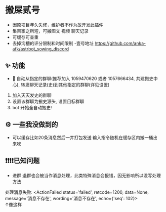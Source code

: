 # 搬屎贰号
- 因原项目年久失修，维护者不作为故开发此插件
- 集百家之所短，可搬图文 视频 聊天记录
- 可缓存可查重
- 去掉沟槽的评分限制和时间限制
-壹号地址 https://github.com/anka-afk/astrbot_sowing_discord

## ✨ 功能

- 🚫 自动从指定的群聊(推荐加入 1059470620 或者 1057666434, 共建搬史中心), 转发聊天记录(史)到其他指定的群聊(详见设置)
1. 加入天天发史的群聊
2. 设置该群聊为搬史源头, 设置目标群聊
3. bot 开始全自动搬史!

## ⚙️ 一些我没做到的
- 可以缓存比如20条消息然后一并打包发送
输入指令随机在缓存区内搬一桶出来吃

## ❗❗❗❗已知问题

- 进群 退群也会被当作消息处理，此类特殊消息会报错，因无影响所以没写处理方法<br>

 处理消息失败: <ActionFailed status='failed', retcode=1200, data=None, message='消息不存在', wording='消息不存在', echo={'seq': 102}>
 <br>
↑像这样
